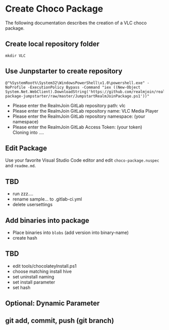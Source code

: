 # Create Choco Package

The following documentation describes the creation of a VLC choco package.
  
## Create local repository folder

```mkdir VLC```

## Use Junpstarter to create repository

```
@"%SystemRoot%\System32\WindowsPowerShell\v1.0\powershell.exe" -NoProfile -ExecutionPolicy Bypass -Command "iex ((New-Object System.Net.WebClient).DownloadString('https://github.com/realmjoin/realmjoin-package-jumpstarter/raw/master/JumpstartRealmJoinPackage.ps1'))"
```

* Please enter the RealmJoin GitLab repository path: vlc   
* Please enter the RealmJoin GitLab repository name: VLC Media Player   
* Please enter the RealmJoin GitLab repository namespace: (your namespace)   
* Please enter the RealmJoin GitLab Access Token: (your token)   
Cloning into ....  

## Edit Package

Use your favorite Visual Studio Code editor and edit ```choco-package.nuspec``` and ```readme.md```.

## TBD

* run zzz....
* rename sample... to .gitlab-ci.yml
* delete usersettings

## Add binaries into package

* Place binaries into ```blobs``` (add version into binary-name)
* create hash

## TBD

* edit tools/chocolateyInstall.ps1
* choose matching install hive
* set uninstall naming
* set install parameter
* set hash

## Optional: Dynamic Parameter
## git add, commit, push (git branch)


